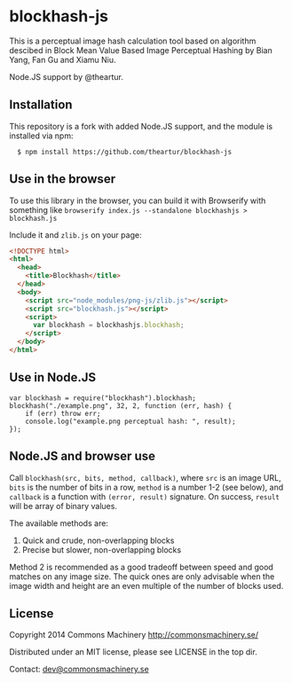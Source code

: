 blockhash-js
============

This is a perceptual image hash calculation tool based on algorithm descibed in
Block Mean Value Based Image Perceptual Hashing by Bian Yang, Fan Gu and Xiamu Niu.

Node.JS support by @theartur.

Installation
-----

This repository is a fork with added Node.JS support, and the module is installed via npm:

```
  $ npm install https://github.com/theartur/blockhash-js
```

Use in the browser
-----
To use this library in the browser, you can build it with Browserify
with something like `browserify index.js --standalone blockhashjs >
blockhash.js`

Include it and `zlib.js` on your page:
```html
<!DOCTYPE html>
<html>
  <head>
    <title>Blockhash</title>
  </head>
  <body>
    <script src="node_modules/png-js/zlib.js"></script>
    <script src="blockhash.js"></script>
    <script>
      var blockhash = blockhashjs.blockhash;
    </script>
  </body>
</html>
```

Use in Node.JS
-----
```
var blockhash = require("blockhash").blockhash;
blockhash("./example.png", 32, 2, function (err, hash) {
	if (err) throw err;
	console.log("example.png perceptual hash: ", result);
});
```

Node.JS and browser use
-----
Call `blockhash(src, bits, method, callback)`, where
`src` is an image URL, `bits` is the number of bits in a row, `method`
is a number 1-2 (see below), and `callback` is a function with
`(error, result)` signature.  On success, `result` will be array of
binary values.

The available methods are:

1. Quick and crude, non-overlapping blocks
2. Precise but slower, non-overlapping blocks

Method 2 is recommended as a good tradeoff between speed and good
matches on any image size.  The quick ones are only advisable when the
image width and height are an even multiple of the number of blocks
used.

License
-------

Copyright 2014 Commons Machinery http://commonsmachinery.se/

Distributed under an MIT license, please see LICENSE in the top dir.

Contact: dev@commonsmachinery.se

